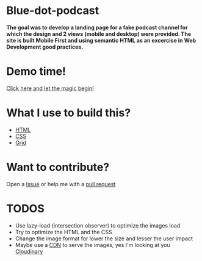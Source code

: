 # Blue-dot-podcast

**The goal was to develop a landing page for a fake podcast channel for which the design and 2 views (mobile and desktop) were provided. The site is built Mobile First and using semantic HTML as an excercise in Web Development good practices.**

# Demo time!

[Click here and let the magic begin!](https://podcast-channel.juanprm.vercel.app/)

# What I use to build this?

* [HTML](https://developer.mozilla.org/en-US/docs/Web/HTML)
* [CSS](https://developer.mozilla.org/en-US/docs/Web/CSS)
* [Grid](https://developer.mozilla.org/en-US/docs/Web/CSS/grid)

# Want to contribute?

Open a [Issue](https://github.com/Addin/Podcast-channel/issues) or help me with a [pull request](https://github.com/Addin/Podcast-channel/pulls) 

# TODOS

* Use lazy-load (intersection observer) to optimize the images load
* Try to optimize the HTML and the CSS
* Change the image format for lower the size and lesser the user impact
* Maybe use a [CDN](https://developer.mozilla.org/en-US/docs/Glossary/CDN) to serve the images, yes I'm looking at you [Cloudinary](https://cloudinary.com/)
